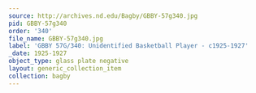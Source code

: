 ```yaml
---
source: http://archives.nd.edu/Bagby/GBBY-57g340.jpg
pid: GBBY-57g340
order: '340'
file_name: GBBY-57g340.jpg
label: 'GBBY 57G/340: Unidentified Basketball Player - c1925-1927'
_date: 1925-1927
object_type: glass plate negative
layout: generic_collection_item
collection: bagby
---
```

